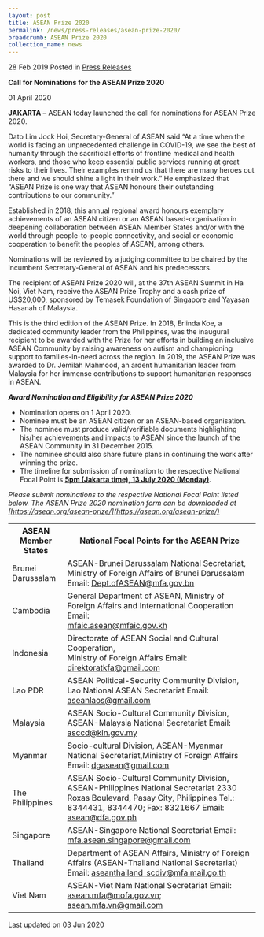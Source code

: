 ```yaml
---
layout: post
title: ASEAN Prize 2020
permalink: /news/press-releases/asean-prize-2020/
breadcrumb: ASEAN Prize 2020
collection_name: news
---
```


28 Feb 2019 Posted in [Press Releases](/news/press-releases)


**Call for Nominations for the ASEAN Prize 2020**

01 April 2020 

**JAKARTA** – ASEAN today launched the call for nominations for ASEAN Prize 2020.

Dato Lim Jock Hoi, Secretary-General of ASEAN said “At a time when the world is facing an unprecedented challenge in COVID-19, we see the best of humanity through the sacrificial efforts of frontline medical and health workers, and those who keep essential public services running at great risks to their lives. Their examples remind us that there are many heroes out there and we should shine a light in their work.” He emphasized that “ASEAN Prize is one way that ASEAN honours their outstanding contributions to our community.”

Established in 2018, this annual regional award honours exemplary achievements of an ASEAN citizen or an ASEAN based-organisation in deepening collaboration between ASEAN Member States and/or with the world through people-to-people connectivity, and social or economic cooperation to benefit the peoples  of ASEAN, among others.

Nominations will be reviewed by a judging committee to be chaired by the incumbent Secretary-General of ASEAN and his predecessors.

The recipient of ASEAN Prize 2020 will, at the 37th ASEAN Summit in Ha Noi, Viet Nam, receive the ASEAN Prize Trophy and a cash prize of US$20,000, sponsored by Temasek Foundation of Singapore and Yayasan Hasanah of Malaysia.

This is the third edition of the ASEAN Prize. In 2018, Erlinda Koe, a dedicated community leader from the Philippines, was the inaugural recipient to be awarded with the Prize for her efforts in building an inclusive ASEAN Community by raising awareness on autism and championing support to families-in-need across the region. In 2019, the ASEAN Prize was awarded to Dr. Jemilah Mahmood, an ardent humanitarian leader from Malaysia for her immense contributions to support humanitarian responses in ASEAN.


***Award Nomination and Eligibility for ASEAN Prize 2020***

* Nomination opens on 1 April 2020.
* Nominee must be an ASEAN citizen or an ASEAN-based organisation.
* The nominee must produce valid/verifiable documents highlighting his/her achievements and impacts to ASEAN since the launch of the ASEAN Community in 31 December 2015.
* The nominee should also share future plans in continuing the work after winning the prize.
* The timeline for submission of nomination to the respective National Focal Point is **<u>5pm (Jakarta time), 13 July 2020 (Monday)</u>**.


*Please submit nominations to the respective National Focal Point listed below. The ASEAN Prize 2020 nomination form can be downloaded at [https://asean.org/asean-prize/](https://asean.org/asean-prize/)*


<table>
 <tr>
  <th>ASEAN Member States</th>
  <th>National Focal Points for the ASEAN Prize</th>
 </tr>
 <tr>
  <td>Brunei Darussalam</td>
  <td>ASEAN-Brunei Darussalam National Secretariat,<br>
Ministry of Foreign Affairs of Brunei Darussalam<br>
Email: <a href="Dept.ofASEAN@mfa.gov.bn">Dept.ofASEAN@mfa.gov.bn</a></td>
 </tr>
 <tr>
  <td>Cambodia</td>
  <td>General Department of ASEAN, Ministry of Foreign Affairs and International Cooperation Email:<br> <a href="mfaic.asean@mfaic.gov.kh">mfaic.asean@mfaic.gov.kh</a></td>
 </tr>
 <tr>
  <td>Indonesia</td>
  <td>Directorate of ASEAN Social and Cultural Cooperation,<br>Ministry of Foreign Affairs Email: <a href="direktoratkfa@gmail.com">direktoratkfa@gmail.com</a></td>
 </tr>
 <tr>
  <td>Lao PDR</td>
  <td>ASEAN Political-Security Community Division, Lao National ASEAN Secretariat Email:<br> <a href="aseanlaos@gmail.com">aseanlaos@gmail.com</a></td>
 </tr>
 <tr>
  <td>Malaysia</td>
  <td>ASEAN Socio-Cultural Community Division, ASEAN-Malaysia National Secretariat Email: <a href="asccd@kln.gov.my">asccd@kln.gov.my</a></td>
 </tr>
 <tr>
  <td>Myanmar</td>
  <td>Socio-cultural Division, ASEAN-Myanmar National Secretariat,Ministry of Foreign Affairs<br>Email: <a href="dgasean@gmail.com">dgasean@gmail.com</a></td>
 </tr>
 <tr>
  <td>The Philippines</td>
  <td>ASEAN Socio-Cultural Community Division, ASEAN-Philippines National Secretariat 2330 Roxas Boulevard, Pasay City, Philippines Tel.: 8344431, 8344470; Fax: 8321667 Email: <a href="asean@dfa.gov.ph">asean@dfa.gov.ph</a></td>
 </tr>
 <tr>
  <td>Singapore</td>
  <td>ASEAN-Singapore National Secretariat Email: <a href="mfa.asean.singapore@gmail.com">mfa.asean.singapore@gmail.com</a></td>
 </tr>
 <tr>
  <td>Thailand</td>
  <td>	
Department of ASEAN Affairs, Ministry of Foreign Affairs (ASEAN-Thailand National Secretariat) Email: <a href="aseanthailand_scdiv@mfa.mail.go.th">aseanthailand_scdiv@mfa.mail.go.th</a></td>
 </tr>
 <tr>
  <td>Viet Nam</td>
  <td>ASEAN-Viet Nam National Secretariat Email: <a href="asean.mfa@mofa.gov.vn">asean.mfa@mofa.gov.vn</a>; <a href="asean.mfa.vn@gmail.com">asean.mfa.vn@gmail.com</a></td>
 </tr>
</table>


<p class="right-side-updated">Last updated on 03 Jun 2020</p> 
